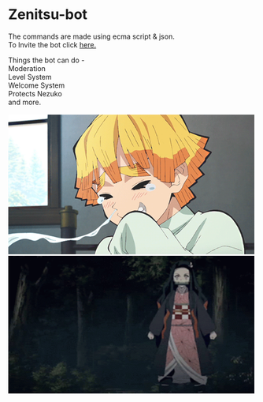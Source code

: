 # Zenitsu-bot
The commands are made using ecma script & json.
<br>
To Invite the bot click [here.](https://discord.com/oauth2/authorize?client_id=766218598913146901&scope=bot&permissions=8)
<br>

Things the bot can do -
<br>
Moderation 
<br>
Level System
<br>
Welcome System 
<br>
Protects Nezuko
<br>
and more.
<br>
<br>
<img src="images/zen.gif" width="500">
<img src="images/tenor.gif" width="500">
